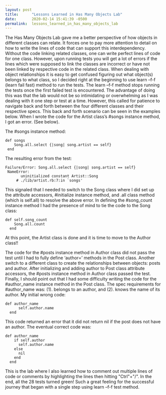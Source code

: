 ```yaml
---
layout: post
title:      "Lessons Learned in Has Many Objects Lab"
date:       2020-02-14 15:41:39 -0500
permalink:  lessons_learned_in_has_many_objects_lab
---
```



The Has Many Objects Lab gave me a better perspective of how objects in different classes can relate. It forces one to pay more attention to detail on how to write the lines of code that can support this interdependency. Without the code linking related classes, one can write perfect lines of code for one class. However, upon running tests you will get a lot of errors if the lines which were supposed to link the classes are incorrect or have not been linked by respective code in the related class.
When dealing with object relationships it is easy to get confused figuring out what object(s) belongs to what class, so I decided right at the beginning to use learn –f-f (learn fail fast) method to run the tests. The learn –f-f method stops running the tests once the first failed test is encountered. The advantage of doing this was that the lab would not be so intimidating or overwhelming as I was dealing with it one step or test at a time. However, this called for patience to navigate back and forth between the four different classes and their respective specs. This back and forth scenario can be seen in the examples below.
When I wrote the code for the Artist class’s #songs instance method, I got an error. (See below).

The #songs instance method:

```
def songs
    Song.all.select {|song| song.artist == self}
 end

```

The resulting error from the test:

```
Failure/Error: Song.all.select {|song| song.artist == self}
 NameError:
       uninitialized constant Artist::Song
     # ./lib/artist.rb:7:in `songs'

```

This signaled that I needed to switch to the Song class where I did set up the attribute accessors, #initialize instance method, and .all class method (which is self.all) to resolve the above error.
In defining the #song_count instance method I had the presence of mind to tie the code to the Song class:

```
def self.song_count
    Song.all.count
  end

```
At this point, the Artist class is done and it is time to move to the Author class!!

The code for the #posts instance method in Author class did not pass the test until I had to fully define ‘author=’ methods in the Post class. Another switch to a different class to create the relationships between objects: posts and author. After initializing and adding author to Post class attribute accessors, the #posts instance method in Author class passed the test.
Finally, I should point out that I had some difficulty writing the code for the #author_name instance method in the Post class. The spec requirements for #author_name was: 
(1). belongs to an author, and 
(2). knows the name of its author. 
My initial wrong code:

```
def author_name
      self.author.name
  end

```

This code returned an error that it did not return nil if the post does not have an author. The eventual correct code was:
```
def author_name
    if self.author
      self.author.name
    else
      nil
    end
  end

```

This is the lab where I also learned how to comment out multiple lines of code or comments by highlighting the lines then hitting "Ctrl"+"/". In the end, all the 28 tests turned green! Such a great feeling for the successful journey that began with a single step using learn –f-f test method.


